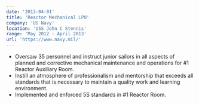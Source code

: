 ```yaml
---
date: '2013-04-01'
title: 'Reactor Mechanical LPO'
company: 'US Navy'
location: 'USS John C Stennis'
range: 'May 2012 - April 2013'
url: 'https://www.navy.mil/'
---
```


- Oversaw 35 personnel and instruct junior sailors in all aspects of planned and corrective mechanical maintenance and operations for #1 Reactor Auxiliary Room.
- Instill an atmosphere of professionalism and mentorship that exceeds all standards that is necessary to maintain a quality work and learning environment.
- Implemented and enforced 5S standards in #1 Reactor Room.
